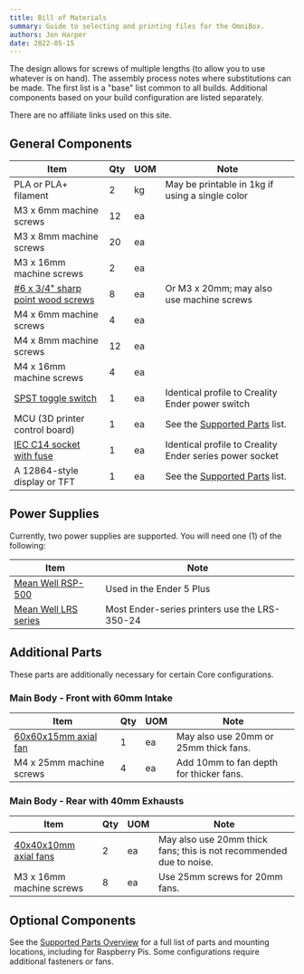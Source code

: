 ```yaml
---
title: Bill of Materials
summary: Guide to selecting and printing files for the OmniBox.
authors: Jon Harper
date: 2022-05-15
---
```


The design allows for screws of multiple lengths (to allow you to use whatever is on hand). The assembly process notes where substitutions can be made. The first list is a "base" list common to all builds. Additional components based on your build configuration are listed separately.

There are no affiliate links used on this site.

## General Components

| Item                                   | Qty | UOM | Note                                                     |
|----------------------------------------|-----|-----|----------------------------------------------------------|
| PLA or PLA+ filament                   | 2   | kg  | May be printable in 1kg if using a single color          |
| M3 x 6mm machine screws                | 12  | ea  |                                                          |
| M3 x 8mm machine screws                | 20  | ea  |                                                          |
| M3 x 16mm machine screws               | 2   | ea  |                                                          |
| [#6 x 3/4" sharp point wood screws][1] | 8   | ea  | Or M3 x 20mm; may also use machine screws                |
| M4 x 6mm machine screws                | 4   | ea  |                                                          |
| M4 x 8mm machine screws                | 12  | ea  |                                                          |
| M4 x 16mm machine screws               | 4   | ea  |                                                          |
| [SPST toggle switch][2]                | 1   | ea  | Identical profile to Creality Ender power switch         |
| MCU (3D printer control board)         | 1   | ea  | See the [Supported Parts](support.md) list.              |
| [IEC C14 socket with fuse][3]          | 1   | ea  | Identical profile to Creality Ender series power socket  |
| A 12864-style display or TFT           | 1   | ea  | See the [Supported Parts](support.md) list.              |

## Power Supplies

Currently, two power supplies are supported. You will need one (1) of the following:

| Item                              | Note                                                     |
|-----------------------------------|----------------------------------------------------------|
| [Mean Well RSP-500][5]            | Used in the Ender 5 Plus                                 |
| [Mean Well LRS series][4]         | Most Ender-series printers use the LRS-350-24            |

## Additional Parts

These parts are additionally necessary for certain Core configurations.

### Main Body - Front with 60mm Intake

| Item                              | Qty | UOM | Note                                                     |
|-----------------------------------|-----|-----|----------------------------------------------------------|
| [60x60x15mm axial fan][7]         | 1   | ea  | May also use 20mm or 25mm thick fans.                    |
| M4 x 25mm machine screws          | 4   | ea  | Add 10mm to fan depth for thicker fans.                  |

### Main Body - Rear with 40mm Exhausts


| Item                              | Qty | UOM | Note                                                     |
|-----------------------------------|-----|-----|----------------------------------------------------------|
| [40x40x10mm axial fans][6]        | 2   | ea  | May also use 20mm thick fans; this is not recommended due to noise. |
| M3 x 16mm machine screws          | 8   | ea	| Use 25mm screws for 20mm fans.                           |

## Optional Components

See the [Supported Parts Overview](support.md) for a full list of parts and mounting locations, including for Raspberry Pis. Some configurations require additional fasteners or fans.

[1]: https://www.amazon.com/gp/product/B08LV4D8SB
[2]: https://www.amazon.com/gp/product/B07QQ22DTB
[3]: https://www.amazon.com/gp/product/B081ZFHRGW
[4]: https://www.meanwell.com/webapp/product/search.aspx?prod=LRS-350
[5]: https://www.meanwell.com/webapp/product/search.aspx?prod=RSP-500
[6]: https://www.amazon.com/dp/B08R9L9YR2
[7]: https://www.amazon.com/Wathai-Exhaust-Cooler-Brushless-Cooling/dp/B07Q2JRYZR